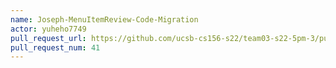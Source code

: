 ```yaml
---
name: Joseph-MenuItemReview-Code-Migration
actor: yuheho7749
pull_request_url: https://github.com/ucsb-cs156-s22/team03-s22-5pm-3/pull/41
pull_request_num: 41
---
```

